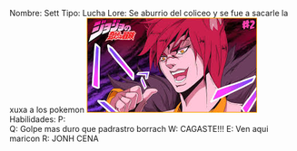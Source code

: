 Nombre: Sett 
Tipo: Lucha 
Lore: Se aburrio del coliceo y se fue a sacarle la xuxa a los pokemon 
![EL JEFE](https://github.com/Riunick/LOLDEX/blob/main/IMAGENES/SETT.jpeg) 
Habilidades: 
  P:  
  Q: Golpe mas duro que padrastro borrach 
  W: CAGASTE!!! 
  E: Ven aqui maricon 
  R: JONH CENA 
